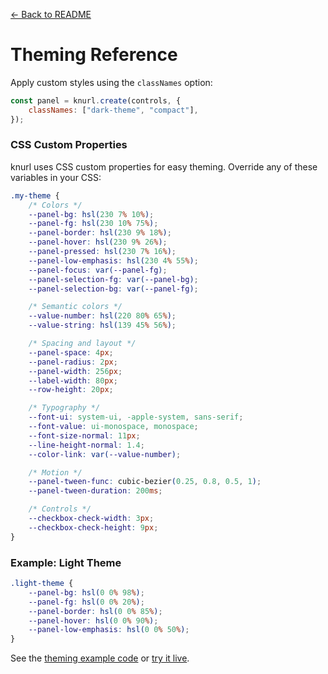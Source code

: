 [← Back to README](../README.md)

# Theming Reference

Apply custom styles using the `classNames` option:

```js
const panel = knurl.create(controls, {
    classNames: ["dark-theme", "compact"],
});
```

### CSS Custom Properties

knurl uses CSS custom properties for easy theming. Override any of these variables in your CSS:

```css
.my-theme {
    /* Colors */
    --panel-bg: hsl(230 7% 10%);
    --panel-fg: hsl(230 10% 75%);
    --panel-border: hsl(230 9% 18%);
    --panel-hover: hsl(230 9% 26%);
    --panel-pressed: hsl(230 7% 16%);
    --panel-low-emphasis: hsl(230 4% 55%);
    --panel-focus: var(--panel-fg);
    --panel-selection-fg: var(--panel-bg);
    --panel-selection-bg: var(--panel-fg);

    /* Semantic colors */
    --value-number: hsl(220 80% 65%);
    --value-string: hsl(139 45% 56%);

    /* Spacing and layout */
    --panel-space: 4px;
    --panel-radius: 2px;
    --panel-width: 256px;
    --label-width: 80px;
    --row-height: 20px;

    /* Typography */
    --font-ui: system-ui, -apple-system, sans-serif;
    --font-value: ui-monospace, monospace;
    --font-size-normal: 11px;
    --line-height-normal: 1.4;
    --color-link: var(--value-number);

    /* Motion */
    --panel-tween-func: cubic-bezier(0.25, 0.8, 0.5, 1);
    --panel-tween-duration: 200ms;

    /* Controls */
    --checkbox-check-width: 3px;
    --checkbox-check-height: 9px;
}
```

### Example: Light Theme

```css
.light-theme {
    --panel-bg: hsl(0 0% 98%);
    --panel-fg: hsl(0 0% 20%);
    --panel-border: hsl(0 0% 85%);
    --panel-hover: hsl(0 0% 90%);
    --panel-low-emphasis: hsl(0 0% 50%);
}
```

See the [theming example code](https://github.com/sophia-ooo/knurl/tree/main/examples/theming) or [try it live](https://sophia-ooo.github.io/knurl/examples/theming/).
